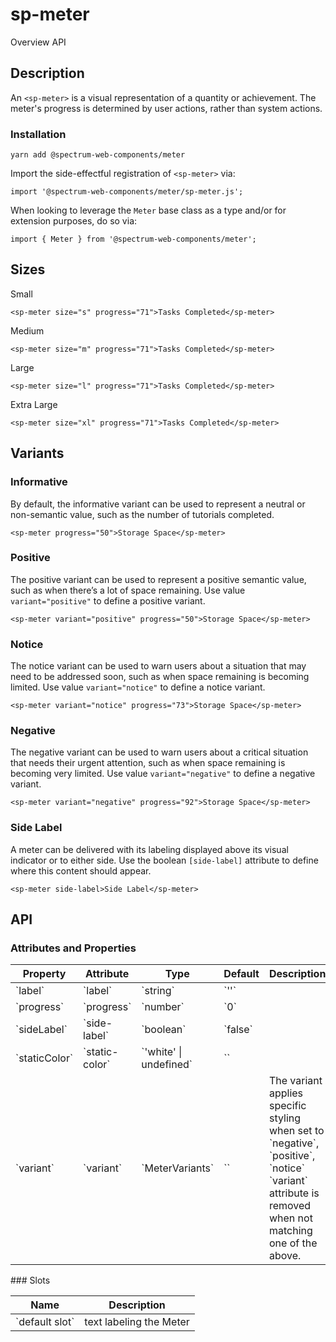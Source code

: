 # sp-meter
Overview API
## Description
An `<sp-meter>` is a visual representation of a quantity or achievement. The meter's progress is determined by user actions, rather than system actions.
### Installation
    
    yarn add @spectrum-web-components/meter
    
Import the side-effectful registration of `<sp-meter>` via:
    
    import '@spectrum-web-components/meter/sp-meter.js';
    
When looking to leverage the `Meter` base class as a type and/or for extension purposes, do so via:
    
    import { Meter } from '@spectrum-web-components/meter';
    
## Sizes
Small
    
    <sp-meter size="s" progress="71">Tasks Completed</sp-meter>
Medium
    
    <sp-meter size="m" progress="71">Tasks Completed</sp-meter>
Large
    
    <sp-meter size="l" progress="71">Tasks Completed</sp-meter>
Extra Large
    
    <sp-meter size="xl" progress="71">Tasks Completed</sp-meter>
## Variants
### Informative
By default, the informative variant can be used to represent a neutral or non-semantic value, such as the number of tutorials completed.
    
    <sp-meter progress="50">Storage Space</sp-meter>
### Positive
The positive variant can be used to represent a positive semantic value, such as when there’s a lot of space remaining. Use value `variant="positive"` to define a positive variant.
    
    <sp-meter variant="positive" progress="50">Storage Space</sp-meter>
### Notice
The notice variant can be used to warn users about a situation that may need to be addressed soon, such as when space remaining is becoming limited. Use value `variant="notice"` to define a notice variant.
    
    <sp-meter variant="notice" progress="73">Storage Space</sp-meter>
### Negative
The negative variant can be used to warn users about a critical situation that needs their urgent attention, such as when space remaining is becoming very limited. Use value `variant="negative"` to define a negative variant.
    
    <sp-meter variant="negative" progress="92">Storage Space</sp-meter>
### Side Label
A meter can be delivered with its labeling displayed above its visual indicator or to either side. Use the boolean `[side-label]` attribute to define where this content should appear.
    
    <sp-meter side-label>Side Label</sp-meter>
## API
### Attributes and Properties
<table>
  <thead>
    <tr>
      <th>Property</th>
      <th>Attribute</th>
      <th>Type</th>
      <th>Default</th>
      <th>Description</th>
    </tr>
  </thead>
  <tbody>
    <tr>
      <td>`label`</td>
      <td>`label`</td>
      <td>`string`</td>
      <td>`''`</td>
      <td></td>
    </tr>
    <tr>
      <td>`progress`</td>
      <td>`progress`</td>
      <td>`number`</td>
      <td>`0`</td>
      <td></td>
    </tr>
    <tr>
      <td>`sideLabel`</td>
      <td>`side-label`</td>
      <td>`boolean`</td>
      <td>`false`</td>
      <td></td>
    </tr>
    <tr>
      <td>`staticColor`</td>
      <td>`static-color`</td>
      <td>`'white' | undefined`</td>
      <td>``</td>
      <td></td>
    </tr>
    <tr>
      <td>`variant`</td>
      <td>`variant`</td>
      <td>`MeterVariants`</td>
      <td>``</td>
      <td>The variant applies specific styling when set to `negative`, `positive`, `notice` `variant` attribute is removed when not matching one of the above.</td>
    </tr>
  </tbody>
</table>
### Slots
<table>
  <thead>
    <tr>
      <th>Name</th>
      <th>Description</th>
    </tr>
  </thead>
  <tbody>
    <tr>
      <td>`default slot`</td>
      <td>text labeling the Meter</td>
    </tr>
  </tbody>
</table>
